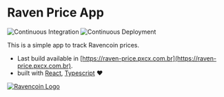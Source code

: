 # Raven Price App
![Continuous Integration](https://github.com/pxcx/raven-price-app/workflows/Continuous%20Integration/badge.svg)
![Continuous Deployment](https://github.com/pxcx/raven-price-app/workflows/Continuous%20Deployment/badge.svg)

This is a simple app to track Ravencoin prices. 

- Last build available in [https://raven-price.pxcx.com.br](https://raven-price.pxcx.com.br).
- built with [React](https://reactjs.org), [Typescript](https://www.typescriptlang.org) :heart:

[![Ravencoin Logo](https://miro.medium.com/max/1400/1*24buGblPQIMwVThXeCq5xA.jpeg)](https://ravencoin.org/)
